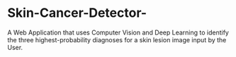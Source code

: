 # Skin-Cancer-Detector-
A Web Application that uses Computer Vision and Deep Learning to identify the three highest-probability diagnoses for a skin lesion image input by the User.
